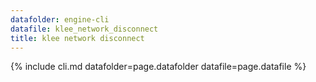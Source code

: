 ```yaml
---
datafolder: engine-cli
datafile: klee_network_disconnect
title: klee network disconnect
---
```

{% include cli.md datafolder=page.datafolder datafile=page.datafile %}
